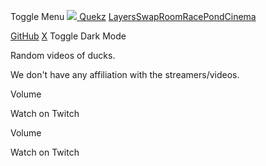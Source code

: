 Toggle Menu [![](logo.webp) Quekz](/)
[Layers](/layers)[Swap](/swap)[Room](/room)[Race](/race)[Pond](/pond)[Cinema](/cinema)

[ GitHub](https://github.com/QuekzDev) [ X](https://twitter.com/quekz_) Toggle
Dark Mode

Random videos of ducks.

We don't have any affiliation with the streamers/videos.

Volume

Watch on Twitch

Volume

Watch on Twitch


